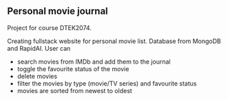 ## Personal movie journal ##

Project for course DTEK2074. 

Creating fullstack website for personal movie list. Database from MongoDB and RapidAI. 
User can
- search movies from IMDb and add them to the journal
- toggle the favourite status of the movie
- delete movies
- filter the movies by type (movie/TV series) and favourite status
- movies are sorted from newest to oldest
